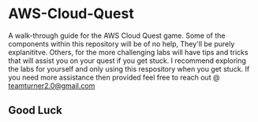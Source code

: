 # AWS-Cloud-Quest
A walk-through guide for the AWS Cloud Quest game.
Some of the components within this repository will be of no help, They'll be purely explanititve. Others, for the more challenging labs will have tips and tricks that will assist you on your quest if you get stuck.
I recommend exploring the labs for yourself and only using this respository when you get stuck. If you need more assistance then provided feel free to reach out @ teamturner2.0@gmail.com
## Good Luck
